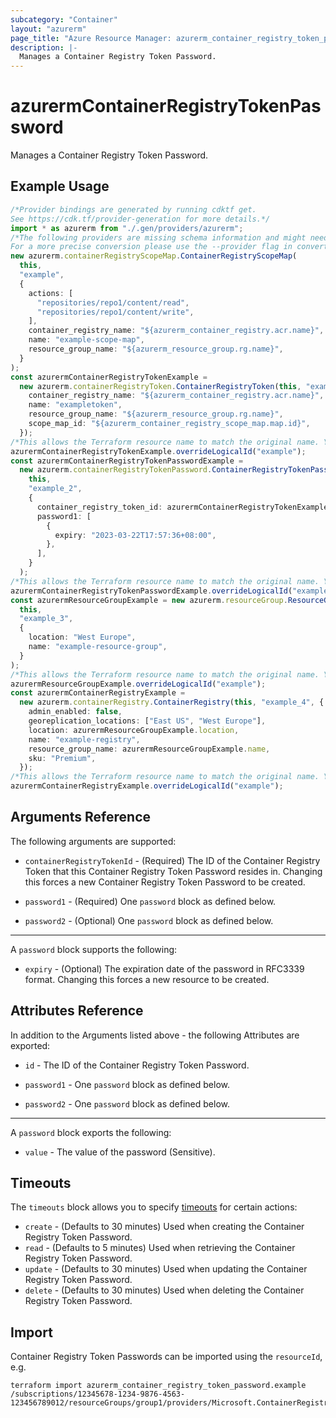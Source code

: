 ```yaml
---
subcategory: "Container"
layout: "azurerm"
page_title: "Azure Resource Manager: azurerm_container_registry_token_password"
description: |-
  Manages a Container Registry Token Password.
---
```


# azurermContainerRegistryTokenPassword

Manages a Container Registry Token Password.

## Example Usage

```typescript
/*Provider bindings are generated by running cdktf get.
See https://cdk.tf/provider-generation for more details.*/
import * as azurerm from "./.gen/providers/azurerm";
/*The following providers are missing schema information and might need manual adjustments to synthesize correctly: azurerm.
For a more precise conversion please use the --provider flag in convert.*/
new azurerm.containerRegistryScopeMap.ContainerRegistryScopeMap(
  this,
  "example",
  {
    actions: [
      "repositories/repo1/content/read",
      "repositories/repo1/content/write",
    ],
    container_registry_name: "${azurerm_container_registry.acr.name}",
    name: "example-scope-map",
    resource_group_name: "${azurerm_resource_group.rg.name}",
  }
);
const azurermContainerRegistryTokenExample =
  new azurerm.containerRegistryToken.ContainerRegistryToken(this, "example_1", {
    container_registry_name: "${azurerm_container_registry.acr.name}",
    name: "exampletoken",
    resource_group_name: "${azurerm_resource_group.rg.name}",
    scope_map_id: "${azurerm_container_registry_scope_map.map.id}",
  });
/*This allows the Terraform resource name to match the original name. You can remove the call if you don't need them to match.*/
azurermContainerRegistryTokenExample.overrideLogicalId("example");
const azurermContainerRegistryTokenPasswordExample =
  new azurerm.containerRegistryTokenPassword.ContainerRegistryTokenPassword(
    this,
    "example_2",
    {
      container_registry_token_id: azurermContainerRegistryTokenExample.id,
      password1: [
        {
          expiry: "2023-03-22T17:57:36+08:00",
        },
      ],
    }
  );
/*This allows the Terraform resource name to match the original name. You can remove the call if you don't need them to match.*/
azurermContainerRegistryTokenPasswordExample.overrideLogicalId("example");
const azurermResourceGroupExample = new azurerm.resourceGroup.ResourceGroup(
  this,
  "example_3",
  {
    location: "West Europe",
    name: "example-resource-group",
  }
);
/*This allows the Terraform resource name to match the original name. You can remove the call if you don't need them to match.*/
azurermResourceGroupExample.overrideLogicalId("example");
const azurermContainerRegistryExample =
  new azurerm.containerRegistry.ContainerRegistry(this, "example_4", {
    admin_enabled: false,
    georeplication_locations: ["East US", "West Europe"],
    location: azurermResourceGroupExample.location,
    name: "example-registry",
    resource_group_name: azurermResourceGroupExample.name,
    sku: "Premium",
  });
/*This allows the Terraform resource name to match the original name. You can remove the call if you don't need them to match.*/
azurermContainerRegistryExample.overrideLogicalId("example");

```

## Arguments Reference

The following arguments are supported:

*   `containerRegistryTokenId` - (Required) The ID of the Container Registry Token that this Container Registry Token Password resides in. Changing this forces a new Container Registry Token Password to be created.

*   `password1` - (Required) One `password` block as defined below.

*   `password2` - (Optional) One `password` block as defined below.

***

A `password` block supports the following:

* `expiry` - (Optional) The expiration date of the password in RFC3339 format. Changing this forces a new resource to be created.

## Attributes Reference

In addition to the Arguments listed above - the following Attributes are exported:

*   `id` - The ID of the Container Registry Token Password.

*   `password1` - One `password` block as defined below.

*   `password2` - One `password` block as defined below.

***

A `password` block exports the following:

* `value` - The value of the password (Sensitive).

## Timeouts

The `timeouts` block allows you to specify [timeouts](https://www.terraform.io/docs/configuration/resources.html#timeouts) for certain actions:

* `create` - (Defaults to 30 minutes) Used when creating the Container Registry Token Password.
* `read` - (Defaults to 5 minutes) Used when retrieving the Container Registry Token Password.
* `update` - (Defaults to 30 minutes) Used when updating the Container Registry Token Password.
* `delete` - (Defaults to 30 minutes) Used when deleting the Container Registry Token Password.

## Import

Container Registry Token Passwords can be imported using the `resourceId`, e.g.

```console
terraform import azurerm_container_registry_token_password.example /subscriptions/12345678-1234-9876-4563-123456789012/resourceGroups/group1/providers/Microsoft.ContainerRegistry/registries/registry1/tokens/token1/passwords/password
```

